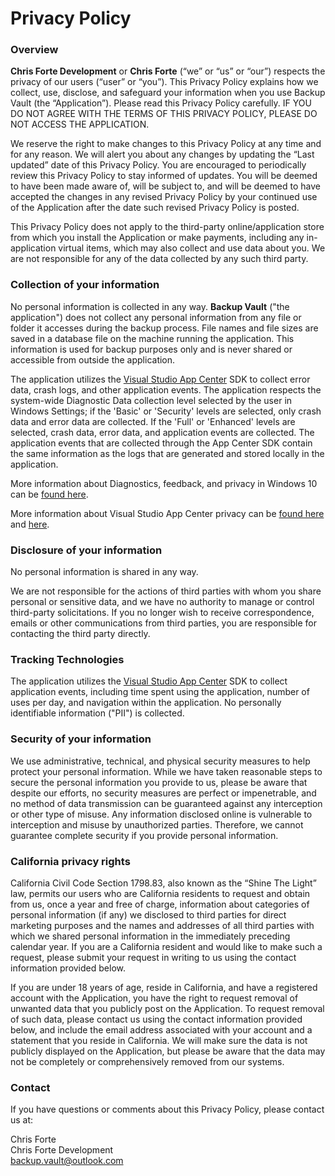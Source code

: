 # Privacy Policy

### Overview

**Chris Forte Development** or **Chris Forte** (“we” or “us” or “our”) respects the privacy
of our users (“user” or “you”). This Privacy Policy explains how we collect, use,
disclose, and safeguard your information when you use Backup Vault (the
“Application”).   Please read this Privacy Policy carefully.  IF YOU DO NOT AGREE
WITH THE TERMS OF THIS PRIVACY POLICY, PLEASE DO NOT ACCESS THE
APPLICATION.

We reserve the right to make changes to this Privacy Policy at any time and for any
reason.  We will alert you about any changes by updating the “Last updated” date of
this Privacy Policy.  You are encouraged to periodically review this Privacy Policy to
stay informed of updates. You will be deemed to have been made aware of, will be
subject to, and will be deemed to have accepted the changes in any revised Privacy
Policy by your continued use of the Application after the date such revised Privacy
Policy is posted.

This Privacy Policy does not apply to the third-party online/application store from
which you install the Application or make payments, including any in-application
virtual items, which may also collect and use data about you.  We are not responsible
for any of the data collected by any such third party.

### Collection of your information

No personal information is collected in any way. **Backup Vault** ("the application") does
not collect any personal information from any file or folder it accesses during the
backup process. File names and file sizes are saved in a database file on the machine
running the application. This information is used for backup purposes only and is
never shared or accessible from outside the application.

The application utilizes the [Visual Studio App Center](https://appcenter.ms) SDK to
collect error data, crash logs, and other application events. The application respects
the system-wide Diagnostic Data collection level selected by the user in Windows
Settings; if the 'Basic' or 'Security' levels are selected, only crash data and error data
are collected. If the 'Full' or 'Enhanced' levels are selected, crash data, error data, and
application events are collected. The application events that are collected through the
App Center SDK contain the same information as the logs that are generated and
stored locally in the application.

More information about Diagnostics, feedback, and privacy in Windows 10 can be
[found here](https://support.microsoft.com/en-us/help/4468236/diagnostics-feedback-and-privacy-in-windows-10-microsoft-privacy).

More information about Visual Studio App Center privacy can be [found here](https://privacy.microsoft.com/en-us/privacystatement) and
[here](https://azure.microsoft.com/en-us/support/legal/).

### Disclosure of your information

No personal information is shared in any way.

We are not responsible for the actions of third parties with whom you share personal
or sensitive data, and we have no authority to manage or control third-party
solicitations.  If you no longer wish to receive correspondence, emails or other
communications from third parties, you are responsible for contacting the third party
directly.

### Tracking Technologies

The application utilizes the [Visual Studio App Center](https://appcenter.ms) SDK to
collect application events, including time spent using the application, number of uses
per day, and navigation within the application. No personally identifiable information
("PII") is collected.

### Security of your information

We use administrative, technical, and physical security measures to help protect your 
personal information.  While we have taken reasonable steps to secure the personal
information you provide to us, please be aware that despite our efforts, no security
measures are perfect or impenetrable, and no method of data transmission can be
guaranteed against any interception or other type of misuse.  Any information
disclosed online is vulnerable to interception and misuse by unauthorized parties.
Therefore, we cannot guarantee complete security if you provide personal
information.

### California privacy rights

California Civil Code Section 1798.83, also known as the “Shine The Light” law,
permits our users who are California residents to request and obtain from us, once a
year and free of charge, information about categories of personal information (if any)
we disclosed to third parties for direct marketing purposes and the names and
addresses of all third parties with which we shared personal information in the
immediately preceding calendar year. If you are a California resident and would like to
make such a request, please submit your request in writing to us using the contact
information provided below.

If you are under 18 years of age, reside in California, and have a registered account
with the Application, you have the right to request removal of unwanted data that you
publicly post on the Application. To request removal of such data, please contact us
using the contact information provided below, and include the email address
associated with your account and a statement that you reside in California.  We will
make sure the data is not publicly displayed on the Application, but please be aware
that the data may not be completely or comprehensively removed from our systems.

### Contact

If you have questions or comments about this Privacy Policy, please contact us at:

Chris Forte  
Chris Forte Development  
backup.vault@outlook.com
